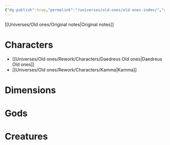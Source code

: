 ```yaml
---
{"dg-publish":true,"permalink":"/universes/old-ones/old-ones-index/","created":"2024-06-18T21:12:29.962-05:00","updated":"2024-06-18T21:21:09.642-05:00"}
---
```


[[Universes/Old ones/Original notes\|Original notes]]

# Characters
- [[Universes/Old ones/Rework/Characters/Daedreus Old ones\|Daedreus Old ones]]
- [[Universes/Old ones/Rework/Characters/Kamma\|Kamma]]
# Dimensions

# Gods

# Creatures

